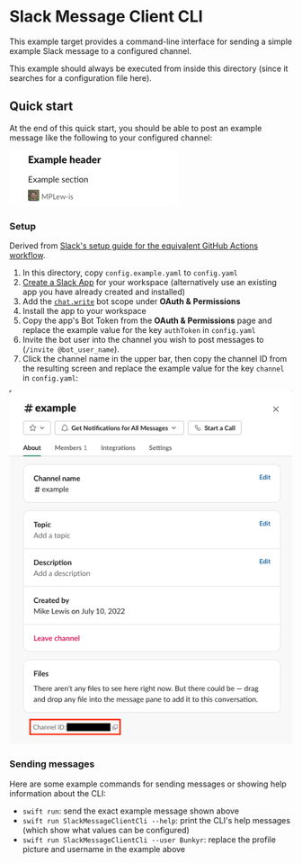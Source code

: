 # Slack Message Client CLI #

This example target provides a command-line interface for sending a simple example Slack message to a configured channel.

This example should always be executed from inside this directory (since it searches for a configuration file here).


## Quick start ##

At the end of this quick start, you should be able to post an example message like the following to your configured channel:

<picture>
	<source media="(prefers-color-scheme: dark)" srcset="example-message-dark.png">
	<img alt="Example message posted to chosen channel after completing below steps" src="example-message-light.png">
</picture>


### Setup ###

Derived from [Slack's setup guide for the equivalent GitHub Actions workflow](https://github.com/slackapi/slack-github-action/blob/main/README.md#technique-2-slack-app).

1. In this directory, copy `config.example.yaml` to `config.yaml`
2. [Create a Slack App](https://api.slack.com/apps) for your workspace (alternatively use an existing app you have already created and installed)
3. Add the [`chat.write`](https://api.slack.com/scopes/chat:write) bot scope under **OAuth & Permissions**
4. Install the app to your workspace
5. Copy the app's Bot Token from the **OAuth & Permissions** page and replace the example value for the key `authToken` in `config.yaml`
6. Invite the bot user into the channel you wish to post messages to (`/invite @bot_user_name`).
7. Click the channel name in the upper bar, then copy the channel ID from the resulting screen and replace the example value for the key `channel` in `config.yaml`:

<picture>
	<source media="(prefers-color-scheme: dark)" srcset="channel-id-callout-dark.png">
	<img alt="Illustration of where to find a Slack channel ID" src="channel-id-callout-light.png">
</picture>


### Sending messages ###

Here are some example commands for sending messages or showing help information about the CLI:

- `swift run`: send the exact example message shown above
- `swift run SlackMessageClientCli --help`: print the CLI's help messages (which show what values can be configured)
- `swift run SlackMessageClientCli --user Bunkyr`: replace the profile picture and username in the example above
